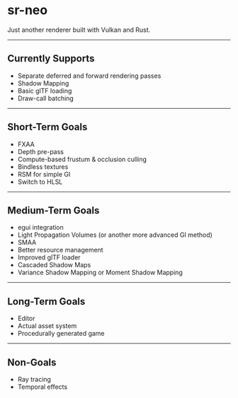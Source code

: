 # sr-neo

Just another renderer built with Vulkan and Rust.

---

## Currently Supports

- Separate deferred and forward rendering passes
- Shadow Mapping
- Basic glTF loading
- Draw-call batching

---

## Short-Term Goals

- FXAA
- Depth pre-pass
- Compute-based frustum & occlusion culling
- Bindless textures
- RSM for simple GI
- Switch to HLSL

---

## Medium-Term Goals

- egui integration
- Light Propagation Volumes (or another more advanced GI method)
- SMAA
- Better resource management
- Improved glTF loader
- Cascaded Shadow Maps
- Variance Shadow Mapping or Moment Shadow Mapping

---

## Long-Term Goals

- Editor
- Actual asset system
- Procedurally generated game

---

## Non-Goals

- Ray tracing
- Temporal effects
